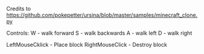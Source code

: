 Credits to https://github.com/pokepetter/ursina/blob/master/samples/minecraft_clone.py

Controls:
W - walk forward
S - walk backwards
A - walk left
D - walk right

LeftMouseCklick - Place block
RightMouseClick - Destroy block

